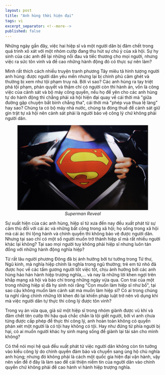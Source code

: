 ```yaml
---
layout: post
title: "Anh hùng thời hiện đại"
tags: vi
excerpt_separator: <!--more-->
published: false
---
```



Những ngày gần đây, việc hai hiệp sĩ và một người dân bị đâm chết trong quá trình xô xát với một nhóm cướp đang thu hút sự chú ý của xã hội. Sự hy sinh của các anh để lại những nỗi đau và tiếc thương cho mọi người, nhưng việc ra sức tôn vinh và đề cao những hành động đó có thực sự nên làm?

<!--more-->

Mình rất thích cách nhiều truyện tranh phương Tây miêu tả hình tượng người anh hùng: được người dân yêu mến nhưng lại bị chính phủ căm ghét và thường bị xem như tội phạm truy nã. Bởi vì sao? Các anh hùng ra tay triệt phá tội phạm, phán quyết và thậm chí có người còn thi hành án, vốn là công việc của cảnh sát và bộ máy công quyền, nếu họ để yên cho các anh hùng tự do hành động thì chẳng phải xã hội hiện đại quay về cái thời mà "giữa đường gặp chuyện bất bình chẳng tha", cái thời mà "phép vua thua lệ làng" hay sao? Chúng ta có bộ máy nhà nước, chúng ta đóng thuế để cảnh sát giữ gìn trật tự xã hội nên cảnh sát phải là người bảo vệ công lý chứ không phải người dân.

<figure class="image">
    <img src='/assets/img/anh-hung-thoi-hien-dai-1.jpeg' width='800px' alt='missing' />
    <figcaption style="text-align:center;"><i>Superman Reveal</i></figcaption>
</figure>

Sự xuất hiện của các anh hùng, hiệp sĩ từ xưa đến nay đều xuất phát từ sự căm thù đối với cái ác và những bất công trong xã hội; họ sống trong xã hội mà cái ác thì lộng hành và chính quyền thì không bảo vệ được người dân. Nhưng tại sao chỉ có một số người muốn trở thành hiệp sĩ mà rất nhiều người khác lại không? Tại sao mọi người tuy không phải hiệp sĩ nhưng luôn tán đồng với những hành động nghĩa hiệp? 

Từ rất lâu người phương Đông đã bị ảnh hưởng bởi tư tưởng trong Tứ thư, Ngũ kinh, mà nghĩa hiệp chính là nghĩa trong ngũ thường; trẻ em từ nhỏ đã được học về các tấm gương người tốt việc tốt, chịu ảnh hưởng bởi các anh hùng hảo hán hành hiệp trượng nghĩa,... và nay là những lời khen ngợi trên khắp mạng xã hội và báo chí trong những ngày vừa qua. Con trai của một trong những hiệp sĩ đã hy sinh nói rằng "Con muốn làm hiệp sĩ như bố", tại sao cậu không muốn làm cảnh sát mà muốn làm hiệp sĩ? Có ai trong chúng ta nghĩ rằng chính những lời khen đó lại khiến pháp luật trở nên vô dụng khi mà việc người dân tự thực thi công lý được tôn vinh?

Trong vụ án vừa qua, giả sử một hiệp sĩ trong nhóm giành được vũ khí và đâm chết tên cướp thì hậu quả chắc chắn là tội giết người, bởi vì anh chưa từng được cấp phép để thực thi công lý, anh hoàn toàn không có quyền phán xét một người là có tội hay không có tội. Hay như đứng từ phía người bị hại, có ai muốn người khác hy sinh mạng sống để giành lại tài sản cho mình không?

Có thể nói mọi hệ quả đều xuất phát từ việc người dân không còn tin tưởng vào kiểu công lý do chính quyền đảm bảo và chuyển sang ủng hộ chủ nghĩa anh hùng; nhưng đó không phải là cách một quốc gia hiện đại vận hành, vậy nên vấn đề ở đây là làm sao để cải thiện niềm tin của người dân vào chính quyền chứ không phải đề cao hành vi hành hiệp trượng nghĩa.